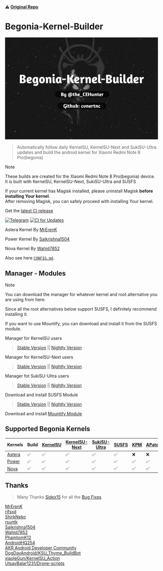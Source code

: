 #### ⚠️ [Original Repo](https://github.com/PhamtomK12/Android-Kernel-Builder)
# Begonia-Kernel-Builder
![Artifacts](./.assets/aboutphoto.jpg)

> Automatically follow daily KernelSU, KernelSU-Next and SukiSU-Ultra updates and build the android kernel for Xiaomi Redmi Note 8 Pro(begonia)

> [!NOTE]
> These builds are created for the Xiaomi Redmi Note 8 Pro(begonia) device. It is built with KernelSU, KernelSU-Next, SukiSU-Ultra and SUSFS
>
> If your current kernel has Magisk installed, please uninstall Magisk **before installing Your kernel**.  
> After removing Magisk, you can safely proceed with installing Your kernel.
>

Get the [latest CI release](https://github.com/cvnertnc/Begonia-Kernel-Builder/releases/latest)

[![Telegram](https://img.shields.io/badge/Follow-Telegram-blue.svg?logo=telegram)](https://t.me/cvnertnc)
[![CI for Updates](https://github.com/cvnertnc/Begonia-Kernel-Builder/actions/workflows/ci.yml/badge.svg)](https://github.com/cvnertnc/Begonia-Kernel-Builder/actions/workflows/ci.yml)

Astera Kernel By [MrErenK](https://github.com/MrErenK)

Power Kernel By [Saikrishna1504](https://github.com/Saikrishna1504/kernel_xiaomi_mt6785)

Nova Kernel By [Wahid7852](https://github.com/Wahid7852)

Also see here [`CONFIG.md`](./CONFIG.md).

## Manager - Modules
> [!NOTE]
> You can download the manager for whatever kernel and root alternative you are using from here.
>
> Since all the root alternatives below support SUSFS, I definitely recommend installing it.
>
> If you want to use Mountify, you can download and install it from the SUSFS module.
>

Manager for KernelSU users
> [Stable Version](https://github.com/rsuntk/kernelsu/releases/latest) || [Nightly Version](https://nightly.link/rsuntk/KernelSU/workflows/build-manager/main)

Manager for KernelSU-Next users
> [Stable Version](https://github.com/KernelSU-Next/KernelSU-Next/releases/latest) || [Nightly Version](https://nightly.link/KernelSU-Next/KernelSU-Next/workflows/build-manager/next/manager)

Manager fot SukiSU-Ultra users
> [Stable Version](https://github.com/SukiSU-Ultra/SukiSU-Ultra/releases/latest) || [Nightly Version](https://nightly.link/SukiSU-Ultra/SukiSU-Ultra/workflows/build-manager/main)

Download and install SUSFS Module
> [Stable Version](https://github.com/sidex15/susfs4ksu-module/releases/latest) || [Nightly Version](https://nightly.link/sidex15/susfs4ksu-module/workflows/build/v1.5.2+)

Download and install [Mountify Module](https://github.com/backslashxx/mountify/releases/latest)

## Supported Begonia Kernels      
| Kernels | Build | [KernelSU](https://github.com/rsuntk/kernelsu) | [KernelSU-Next](https://github.com/KernelSU-Next/KernelSU-Next) | [SukiSU-Ultra](https://github.com/SukiSU-Ultra/SukiSU-Ultra) | [SUSFS](https://gitlab.com/simonpunk/susfs4ksu) | [KPM](https://github.com/SukiSU-Ultra/SukiSU_KernelPatch_patch) | [APatch](https://github.com/SukiSU-Ultra/APatch) |      
|---------|-------|----------|--------------|------------------------|-------|-------|--------|    
| [Astera](https://github.com/xiaomi-begonia-dev/android_kernel_xiaomi_mt6785) | ✅ | ✅ | ✅ | ✅ | ✅ | ❌ | ❌ |    
| [Power](https://github.com/Saikrishna1504/kernel_xiaomi_mt6785) | ✅ | ✅ | ✅ | ✅ | ✅ | ✅ | ✅ |    
| [Nova](https://github.com/Nova-Kernels/kernel_xiaomi_mt6785) | ✅ | ✅ | ✅ | ✅ | ✅ | ✅ | ✅ |

## Thanks
  
> Many Thanks [Sidex15](https://github.com/sidex15) for all the [Bug Fixes](https://github.com/cvnertnc/Begonia-Kernel-Builder/commit/a6aad58fa292b0fab54199ab4f982c286b35cb6d)

[MrErenK](https://github.com/MrErenK)  
[rifsxd](https://github.com/rifsxd)  
[ShirkNeko](https://github.com/ShirkNeko)  
[rsuntk](https://github.com/rsuntk)  
[Saikrishna1504](https://github.com/Saikrishna1504)  
[Wahid7852](https://github.com/Wahid7852)  
[PhamtomK12](https://github.com/PhamtomK12)  
[AndroidHQ254](https://github.com/AndroidHQ254)  
[AKR Android Developer Community](https://www.akr-developers.com/)  
[DogDayAndroid/KSU_Thyme_BuildBot](https://github.com/DogDayAndroid/KSU_Thyme_BuildBot)  
[xiaoleGun/KernelSU_Action](https://github.com/xiaoleGun/KernelSU_Action)  
[UtsavBalar1231/Drone-scripts](https://github.com/UtsavBalar1231/Drone-scripts)  
